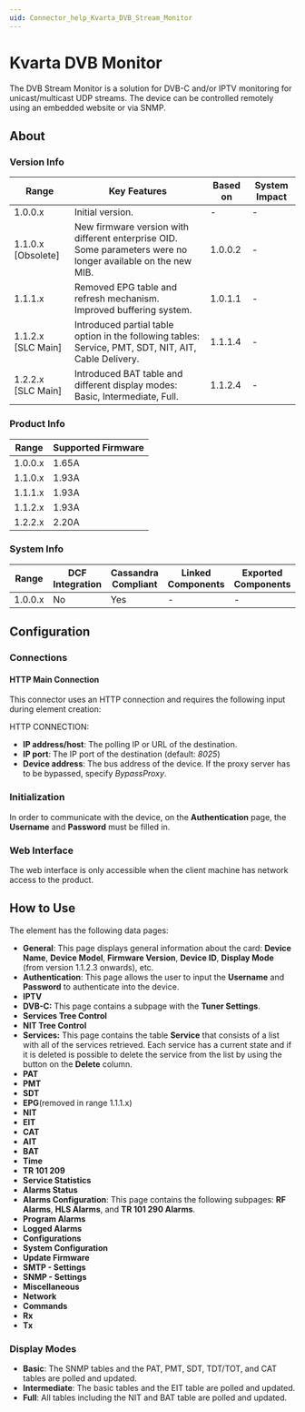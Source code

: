 ```yaml
---
uid: Connector_help_Kvarta_DVB_Stream_Monitor
---
```


# Kvarta DVB Monitor

The DVB Stream Monitor is a solution for DVB-C and/or IPTV monitoring for unicast/multicast UDP streams. The device can be controlled remotely using an embedded website or via SNMP.

## About

### Version Info

| Range              | Key Features                                                                                                 | Based on | System Impact |
|--------------------|--------------------------------------------------------------------------------------------------------------|----------|---------------|
| 1.0.0.x            | Initial version.                                                                                             | -        | -             |
| 1.1.0.x [Obsolete] | New firmware version with different enterprise OID. Some parameters were no longer available on the new MIB. | 1.0.0.2  | -             |
| 1.1.1.x            | Removed EPG table and refresh mechanism. Improved buffering system.                                          | 1.0.1.1  | -             |
| 1.1.2.x [SLC Main] | Introduced partial table option in the following tables: Service, PMT, SDT, NIT, AIT, Cable Delivery.        | 1.1.1.4  | -             |
| 1.2.2.x [SLC Main] | Introduced BAT table and different display modes: Basic, Intermediate, Full.                                 | 1.1.2.4  | -             |

### Product Info

| Range     | Supported Firmware     |
|-----------|------------------------|
| 1.0.0.x   | 1.65A                  |
| 1.1.0.x   | 1.93A                  |
| 1.1.1.x   | 1.93A                  |
| 1.1.2.x   | 1.93A                  |
| 1.2.2.x   | 2.20A                  |

### System Info

| Range     | DCF Integration     | Cassandra Compliant     | Linked Components     | Exported Components     |
|-----------|---------------------|-------------------------|-----------------------|-------------------------|
| 1.0.0.x   | No                  | Yes                     | -                     | -                       |

## Configuration

### Connections

#### HTTP Main Connection

This connector uses an HTTP connection and requires the following input during element creation:

HTTP CONNECTION:

- **IP address/host**: The polling IP or URL of the destination.
- **IP port**: The IP port of the destination (default: *8025*)
- **Device address**: The bus address of the device. If the proxy server has to be bypassed, specify *BypassProxy*.

### Initialization

In order to communicate with the device, on the **Authentication** page, the **Username** and **Password** must be filled in.

### Web Interface

The web interface is only accessible when the client machine has network access to the product.

## How to Use

The element has the following data pages:

- **General**: This page displays general information about the card: **Device Name**, **Device Model**, **Firmware Version**, **Device ID**, **Display Mode** (from version 1.1.2.3 onwards), etc.
- **Authentication**: This page allows the user to input the **Username** and **Password** to authenticate into the device.
- **IPTV**
- **DVB-C:** This page contains a subpage with the **Tuner Settings**.
- **Services Tree Control**
- **NIT Tree Control**
- **Services:** This page contains the table **Service** that consists of a list with all of the services retrieved. Each service has a current state and if it is deleted is possible to delete the service from the list by using the button on the **Delete** column.
- **PAT**
- **PMT**
- **SDT**
- **EPG**(removed in range 1.1.1.x)
- **NIT**
- **EIT**
- **CAT**
- **AIT**
- **BAT**
- **Time**
- **TR 101 209**
- **Service Statistics**
- **Alarms Status**
- **Alarms Configuration**: This page contains the following subpages: **RF Alarms**, **HLS Alarms**, and **TR 101 290 Alarms**.
- **Program Alarms**
- **Logged Alarms**
- **Configurations**
- **System Configuration**
- **Update Firmware**
- **SMTP - Settings**
- **SNMP - Settings**
- **Miscellaneous**
- **Network**
- **Commands**
- **Rx**
- **Tx**

### Display Modes

- **Basic**: The SNMP tables and the PAT, PMT, SDT, TDT/TOT, and CAT tables are polled and updated.
- **Intermediate**: The basic tables and the EIT table are polled and updated.
- **Full**: All tables including the NIT and BAT table are polled and updated.
